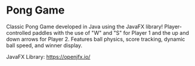 # Pong Game
Classic Pong Game developed in Java using the JavaFX library! Player-controlled paddles with the use of "W" and "S" for Player 1 and the up and down arrows for Player 2. Features ball physics, score tracking, dynamic ball speed, and winner display. 


JavaFX Library: https://openjfx.io/ 

